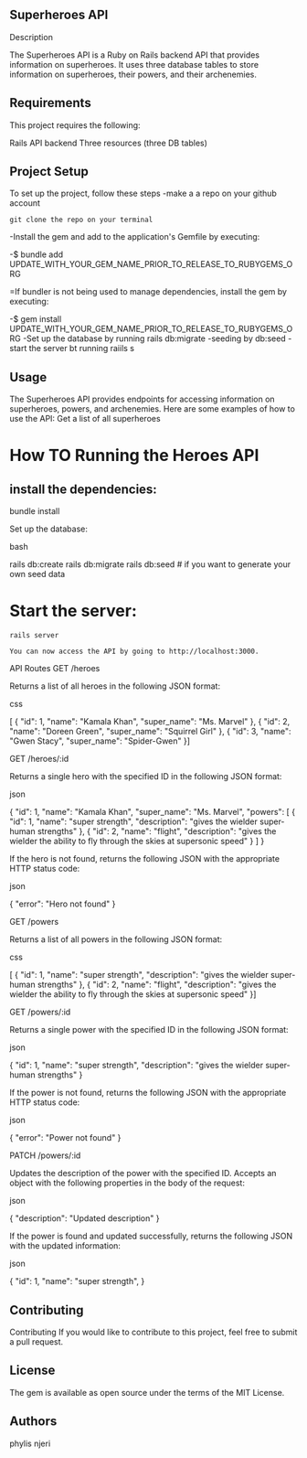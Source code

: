 ## Superheroes API
Description

The Superheroes API is a Ruby on Rails backend API that provides information on superheroes. It uses three database tables to store information on superheroes, their powers, and their archenemies.

## Requirements

This project requires the following:

Rails API backend
Three resources (three DB tables)

## Project Setup

To set up the project, follow these steps -make a a repo on your github account

    git clone the repo on your terminal

-Install the gem and add to the application's Gemfile by executing:

-$ bundle add UPDATE_WITH_YOUR_GEM_NAME_PRIOR_TO_RELEASE_TO_RUBYGEMS_ORG

=If bundler is not being used to manage dependencies, install the gem by executing:

-$ gem install UPDATE_WITH_YOUR_GEM_NAME_PRIOR_TO_RELEASE_TO_RUBYGEMS_ORG -Set up the database by running rails db:migrate -seeding by db:seed -start the server bt running raiils s
## Usage
The Superheroes API provides endpoints for accessing information on superheroes, powers, and archenemies. Here are some examples of how to use the API:
Get a list of all superheroes
# How TO Running the Heroes API
## install the dependencies:

bundle install

Set up the database:

bash

rails db:create
rails db:migrate
rails db:seed # if you want to generate your own seed data

# Start the server:

    rails server

    You can now access the API by going to http://localhost:3000.

API Routes
GET /heroes

Returns a list of all heroes in the following JSON format:

css

[  {    "id": 1,    "name": "Kamala Khan",    "super_name": "Ms. Marvel"  },  {    "id": 2,    "name": "Doreen Green",    "super_name": "Squirrel Girl"  },  {    "id": 3,    "name": "Gwen Stacy",    "super_name": "Spider-Gwen"  }]

GET /heroes/:id

Returns a single hero with the specified ID in the following JSON format:

json

{
  "id": 1,
  "name": "Kamala Khan",
  "super_name": "Ms. Marvel",
  "powers": [
    {
      "id": 1,
      "name": "super strength",
      "description": "gives the wielder super-human strengths"
    },
    {
      "id": 2,
      "name": "flight",
      "description": "gives the wielder the ability to fly through the skies at supersonic speed"
    }
  ]
}

If the hero is not found, returns the following JSON with the appropriate HTTP status code:

json

{
  "error": "Hero not found"
}

GET /powers

Returns a list of all powers in the following JSON format:

css

[  {    "id": 1,    "name": "super strength",    "description": "gives the wielder super-human strengths"  },  {    "id": 2,    "name": "flight",    "description": "gives the wielder the ability to fly through the skies at supersonic speed"  }]

GET /powers/:id

Returns a single power with the specified ID in the following JSON format:

json

{
  "id": 1,
  "name": "super strength",
  "description": "gives the wielder super-human strengths"
}

If the power is not found, returns the following JSON with the appropriate HTTP status code:

json

{
  "error": "Power not found"
}

PATCH /powers/:id

Updates the description of the power with the specified ID. Accepts an object with the following properties in the body of the request:

json

{
  "description": "Updated description"
}

If the power is found and updated successfully, returns the following JSON with the updated information:

json

{
  "id": 1,
  "name": "super strength",
}





## Contributing

Contributing If you would like to contribute to this project, feel free to submit a pull request.
## License

The gem is available as open source under the terms of the MIT License.
## Authors

phylis njeri

